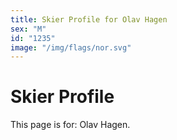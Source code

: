 ```yaml
---
title: Skier Profile for Olav Hagen
sex: "M"
id: "1235"
image: "/img/flags/nor.svg" 
---
```


# Skier Profile

This page is for: Olav Hagen.
    